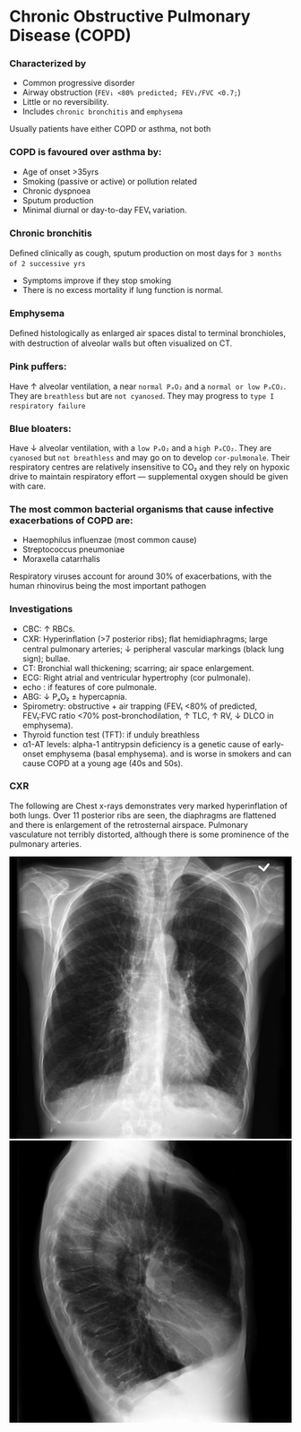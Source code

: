 # Chronic Obstructive Pulmonary Disease (COPD)

### Characterized by

- Common progressive disorder
- Airway obstruction (`FEV₁ <80% predicted; FEV₁/FVC <0.7;`)
- Little or no reversibility.
- Includes `chronic bronchitis` and `emphysema`

Usually patients have either COPD or asthma, not both

### COPD is favoured over asthma by:

- Age of onset >35yrs
- Smoking (passive or active) or pollution related
- Chronic dyspnoea
- Sputum production
- Minimal diurnal or day-to-day FEV₁ variation.

### Chronic bronchitis

Deﬁned clinically as cough, sputum production on most days for `3 months of 2 successive yrs`

- Symptoms improve if they stop smoking
- There is no excess mortality if lung function is normal.

### Emphysema

Deﬁned histologically as enlarged air spaces distal to terminal bronchioles, with destruction of alveolar walls but often visualized on CT.

### Pink puffers:

Have ↑ alveolar ventilation, a near `normal PₐO₂` and a `normal or low PₐCO₂`. They are `breathless` but are `not cyanosed`. They may progress to `type I respiratory failure`

### Blue bloaters:

Have ↓ alveolar ventilation, with a `low PₐO₂` and a `high PₐCO₂`. They are `cyanosed` but `not breathless` and may go on to develop `cor-pulmonale`. Their respiratory centres are relatively insensitive to CO₂ and they rely on hypoxic drive to maintain respiratory effort — supplemental oxygen should be given with care.

### The most common bacterial organisms that cause infective exacerbations of COPD are:

- Haemophilus influenzae (most common cause)
- Streptococcus pneumoniae
- Moraxella catarrhalis

Respiratory viruses account for around 30% of exacerbations, with the human rhinovirus being the most important pathogen

### Investigations

- CBC: ↑ RBCs.
- CXR: Hyperinﬂation (>7 posterior ribs); ﬂat hemidiaphragms; large central pulmonary arteries; ↓ peripheral vascular markings (black lung sign); bullae.
- CT: Bronchial wall thickening; scarring; air space enlargement.
- ECG: Right atrial and ventricular hypertrophy (cor pulmonale).
- echo : if features of core pulmonale.
- ABG: ↓ PₐO₂ ± hypercapnia.
- Spirometry: obstructive + air trapping (FEV₁ <80% of predicted, FEV₁:FVC ratio <70% post-​bronchodilation, ↑ TLC, ↑ RV, ↓ DLCO in emphysema).
- Thyroid function test (TFT): if unduly breathless
- α1-​AT levels: alpha-1 antitrypsin deficiency is a genetic cause of early-onset emphysema (basal emphysema). and is worse in smokers and can cause COPD at a young age (40s and 50s).

### CXR

The following are Chest x-rays demonstrates very marked hyperinflation of both lungs. Over 11 posterior ribs are seen, the diaphragms are flattened and there is enlargement of the retrosternal airspace. Pulmonary vasculature not terribly distorted, although there is some prominence of the pulmonary arteries.

![Oxygen Dissociation Curve](../assets/copd_cxr_fp.jpg)
![Oxygen Dissociation Curve](../assets/copd_cxr_lp.jpg)
